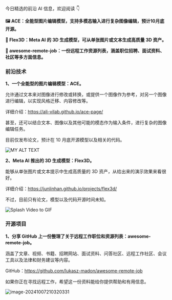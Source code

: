 今日精选的前沿 AI 信息，欢迎阅读 👇

**🖼️ ACE：全能型图片编辑模型，支持多模态输入进行复杂图像编辑，预计10月底开源。**

**🎨 Flex3D：Meta AI 的 3D 生成模型，可从单张图片或文本生成高质量 3D 资产。**

**💼 awesome-remote-job：一份远程工作资源列表，涵盖职位招聘、面试资料、社区等多方面信息。**



### 前沿技术

**1、一个全能型的图片编辑模型：ACE。**

允许通过文本来对图像进行修改或转换，或提供一个图像作为参考，对另一个图像进行编辑，以实现风格迁移、内容修改等。

详细介绍：https://ali-vilab.github.io/ace-page/

甚至，还可以结合文本、图像以及其他可能的模态作为输入条件，进行复杂的图像编辑任务。

目前仅发布论文，预计在 10 月底开源模型以及相关的代码。

![MY ALT TEXT](https://ali-vilab.github.io/ace-page/static/images/tasks.png)

**2、Meta AI 推出的 3D 生成模型：Flex3D。**

能够从单张图片或文本提示中生成高质量的 3D 资产，从给出来的演示效果来看很好。

详细介绍：https://junlinhan.github.io/projects/flex3d/

不过，目前只有论文，模型以及代码开源时间未知。

![Splash Video to GIF](https://cdn.jsdelivr.net/gh/freelander/oss@master/ai-daily/2024-10-07/Splash%20Video%20to%20GIF.gif)



### 开源项目

**1、分享 GitHub 上一份整理了关于远程工作职位和资源列表：awesome-remote-job。**

涵盖了文章、视频、书籍、招聘网站、面试资料、问答社区、远程工作社区、会议工具以及法律和财务建议等内容。

GitHub：https://github.com/lukasz-madon/awesome-remote-job

如果你正在寻找远程工作，希望这一份资料能给你提供帮助和有用信息。

![image-20241007210320331](https://cdn.jsdelivr.net/gh/freelander/oss@master/ai-daily/2024-10-07/image-20241007210320331.png)